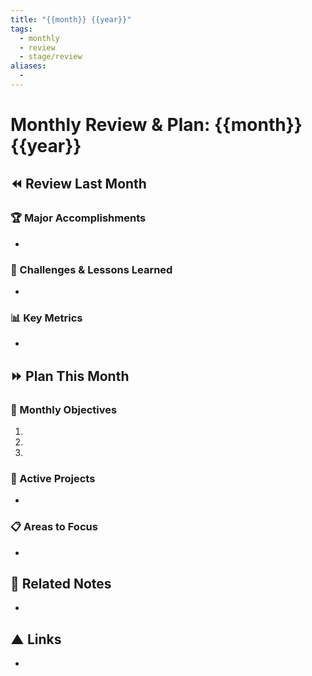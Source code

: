 ```yaml
---
title: "{{month}} {{year}}"
tags:
  - monthly
  - review
  - stage/review
aliases:
  - 
---
```


# Monthly Review & Plan: {{month}} {{year}}

## ⏪ Review Last Month
### 🏆 Major Accomplishments
- 

### 🚧 Challenges & Lessons Learned
- 

### 📊 Key Metrics
- 

## ⏩ Plan This Month
### 🎯 Monthly Objectives
1. 
2. 
3. 

### 🚀 Active Projects
- 

### 📋 Areas to Focus
- 

## 🔗 Related Notes
- 

## ▲ Links
- 